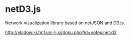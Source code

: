 # netD3.js

Network visualization library based on netJSON and D3.js.

http://vladowiki.fmf.uni-lj.si/doku.php?id=notes:net:d3
